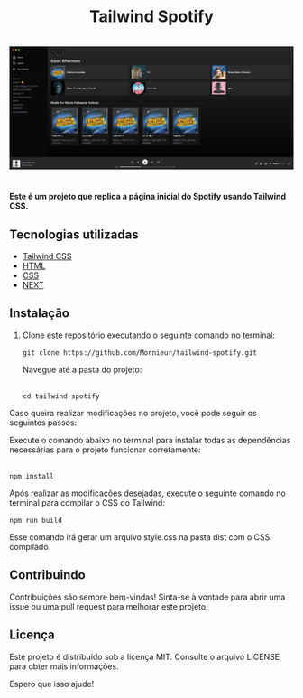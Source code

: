 

<div align='center'>
  <h1 >Tailwind Spotify</h1>
</div>

<br />

<div align='center'>

  <img src="./src/assets/spotify-clone.png" alt='project image' width='600'  />
</div>

<br />

 <h4>
Este é um projeto que replica a página inicial do Spotify usando Tailwind CSS.
</h4>

## Tecnologias utilizadas

- [Tailwind CSS](https://tailwindcss.com/)
- [HTML](https://html.com/)
- [CSS](https://css.com/)
- [NEXT](https://next.com/)

## Instalação

1. Clone este repositório executando o seguinte comando no terminal:

   ```
   git clone https://github.com/Mornieur/tailwind-spotify.git
   
   ```

    Navegue até a pasta do projeto:
    
    ```
    
    cd tailwind-spotify

    ```
  

Caso queira realizar modificações no projeto, você pode seguir os seguintes passos:

 Execute o comando abaixo no terminal para instalar todas as dependências necessárias para o projeto funcionar corretamente:
 
 ```

npm install

 ```

Após realizar as modificações desejadas, execute o seguinte comando no terminal para compilar o CSS do Tailwind:

```
npm run build

```

Esse comando irá gerar um arquivo style.css na pasta dist com o CSS compilado.
        

## Contribuindo

Contribuições são sempre bem-vindas! Sinta-se à vontade para abrir uma issue ou uma pull request para melhorar este projeto.

## Licença
 
Este projeto é distribuído sob a licença MIT. Consulte o arquivo LICENSE para obter mais informações.

Espero que isso ajude!
